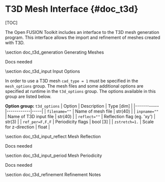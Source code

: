 T3D Mesh Interface    {#doc_t3d}
==================

[TOC]

The Open FUSION Toolkit includes an interface to the T3D mesh generation program. This interface allows the
import and refinement of meshes created with T3D.

\section doc_t3d_generation Generating Meshes

Docs needed

\section doc_t3d_input Input Options

In order to use a T3D mesh `cad_type = 1` must be specified in the `mesh_options` group. The
mesh files and some additional options are specified at runtime in the `t3d_options` group.
The options available in this group are listed below.

**Option group:** `t3d_options`
|  Option  |  Description  | Type [dim] |
|------------|------------|-----|
| `filename=""`    | Name of mesh file | str(40) |
| `inpname=""`     | Name of T3D input file | str(40) |
| `reflect=""`     | Reflection flag (eg. 'xy') | str(3) |
| `ref_per=F,F,F`  | Periodicity flags | bool [3] |
| `zstretch=1.`    | Scale for z-direction | float |

\section doc_t3d_input_reflect Mesh Reflection

Docs needed

\section doc_t3d_input_period Mesh Periodicity

Docs needed

\section doc_t3d_refinement Refinement Notes
